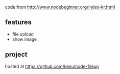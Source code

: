 code from 
http://www.nodebeginner.org/index-kr.html

## features
* file upload
* show image

## project 
hosted at https://github.com/kenu/node-fileup
